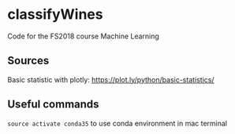 # classifyWines
Code for the FS2018 course Machine Learning

## Sources
Basic statistic with plotly: https://plot.ly/python/basic-statistics/

## Useful commands
`source activate conda35` to use conda environment in mac terminal